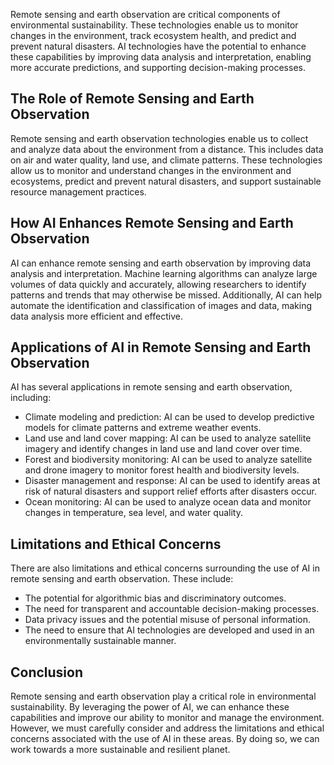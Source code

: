

Remote sensing and earth observation are critical components of environmental sustainability. These technologies enable us to monitor changes in the environment, track ecosystem health, and predict and prevent natural disasters. AI technologies have the potential to enhance these capabilities by improving data analysis and interpretation, enabling more accurate predictions, and supporting decision-making processes.

The Role of Remote Sensing and Earth Observation
------------------------------------------------

Remote sensing and earth observation technologies enable us to collect and analyze data about the environment from a distance. This includes data on air and water quality, land use, and climate patterns. These technologies allow us to monitor and understand changes in the environment and ecosystems, predict and prevent natural disasters, and support sustainable resource management practices.

How AI Enhances Remote Sensing and Earth Observation
----------------------------------------------------

AI can enhance remote sensing and earth observation by improving data analysis and interpretation. Machine learning algorithms can analyze large volumes of data quickly and accurately, allowing researchers to identify patterns and trends that may otherwise be missed. Additionally, AI can help automate the identification and classification of images and data, making data analysis more efficient and effective.

Applications of AI in Remote Sensing and Earth Observation
----------------------------------------------------------

AI has several applications in remote sensing and earth observation, including:

* Climate modeling and prediction: AI can be used to develop predictive models for climate patterns and extreme weather events.
* Land use and land cover mapping: AI can be used to analyze satellite imagery and identify changes in land use and land cover over time.
* Forest and biodiversity monitoring: AI can be used to analyze satellite and drone imagery to monitor forest health and biodiversity levels.
* Disaster management and response: AI can be used to identify areas at risk of natural disasters and support relief efforts after disasters occur.
* Ocean monitoring: AI can be used to analyze ocean data and monitor changes in temperature, sea level, and water quality.

Limitations and Ethical Concerns
--------------------------------

There are also limitations and ethical concerns surrounding the use of AI in remote sensing and earth observation. These include:

* The potential for algorithmic bias and discriminatory outcomes.
* The need for transparent and accountable decision-making processes.
* Data privacy issues and the potential misuse of personal information.
* The need to ensure that AI technologies are developed and used in an environmentally sustainable manner.

Conclusion
----------

Remote sensing and earth observation play a critical role in environmental sustainability. By leveraging the power of AI, we can enhance these capabilities and improve our ability to monitor and manage the environment. However, we must carefully consider and address the limitations and ethical concerns associated with the use of AI in these areas. By doing so, we can work towards a more sustainable and resilient planet.
